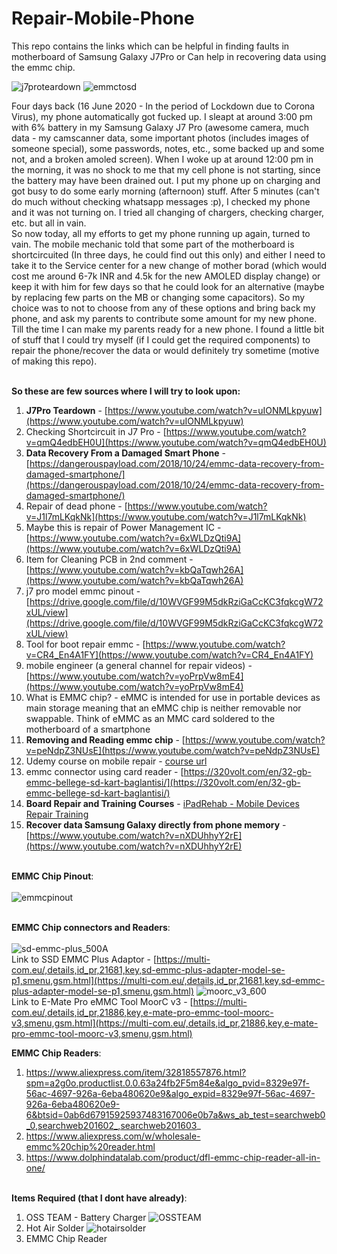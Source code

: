 # Repair-Mobile-Phone
This repo contains the links which can be helpful in finding faults in motherboard of Samsung Galaxy J7Pro or Can help in recovering data using the emmc chip. <br>

![j7proteardown](j7proteardown.jpg)
![emmctosd](emmctosd.jpg)

Four days back (16 June 2020 - In the period of Lockdown due to Corona Virus), my phone automatically got fucked up. I sleapt at around 3:00 pm with 6% battery in my Samsung Galaxy J7 Pro (awesome camera, much data - my camscanner data, some important photos (includes images of someone special), some passwords, notes, etc., some backed up and some not, and a broken amoled screen). When I woke up at around 12:00 pm in the morning, it was no shock to me that my cell phone is not starting, since the battery may have been drained out. I put my phone up on charging and got busy to do some early morning (afternoon) stuff. After 5 minutes (can't do much without checking whatsapp messages :p), I checked my phone and it was not turning on. I tried all changing of chargers, checking charger, etc. but all in vain.<br>
So now today, all my efforts to get my phone running up again, turned to vain. The mobile mechanic told that some part of the motherboard is shortcircuited (In three days, he could find out this only) and either I need to take it to the Service center for a new change of mother borad (which would cost me around 6-7k INR and 4.5k for the new AMOLED display change) or keep it with him for few days so that he could look for an alternative (maybe by replacing few parts on the MB or changing some capacitors). So my choice was to not to choose from any of these options and bring back my phone, and ask my parents to contribute some amount for my new phone. <br>
Till the time I can make my parents ready for a new phone. I found a little bit of stuff that I could try myself (if I could get the required components) to repair the phone/recover the data or would definitely try sometime (motive of making this repo). <br> <br>

**So these are few sources where I will try to look upon:** <br>
1. **J7Pro Teardown** - [https://www.youtube.com/watch?v=uIONMLkpyuw](https://www.youtube.com/watch?v=uIONMLkpyuw)
2. Checking Shortcircuit in J7 Pro - [https://www.youtube.com/watch?v=qmQ4edbEH0U](https://www.youtube.com/watch?v=qmQ4edbEH0U)
3. **Data Recovery From a Damaged Smart Phone** - [https://dangerouspayload.com/2018/10/24/emmc-data-recovery-from-damaged-smartphone/](https://dangerouspayload.com/2018/10/24/emmc-data-recovery-from-damaged-smartphone/)
4. Repair of dead phone - [https://www.youtube.com/watch?v=J1l7mLKqkNk](https://www.youtube.com/watch?v=J1l7mLKqkNk)
5. Maybe this is repair of Power Management IC - [https://www.youtube.com/watch?v=6xWLDzQti9A](https://www.youtube.com/watch?v=6xWLDzQti9A)
6. Item for Cleaning PCB in 2nd comment - [https://www.youtube.com/watch?v=kbQaTqwh26A](https://www.youtube.com/watch?v=kbQaTqwh26A)
7. j7 pro model emmc pinout - [https://drive.google.com/file/d/10WVGF99M5dkRziGaCcKC3fqkcgW72xUL/view](https://drive.google.com/file/d/10WVGF99M5dkRziGaCcKC3fqkcgW72xUL/view)
8. Tool for boot repair emmc - [https://www.youtube.com/watch?v=CR4_En4A1FY](https://www.youtube.com/watch?v=CR4_En4A1FY)
9. mobile engineer (a general channel for repair videos) - [https://www.youtube.com/watch?v=yoPrpVw8mE4](https://www.youtube.com/watch?v=yoPrpVw8mE4)
10. What is EMMC chip? - eMMC is intended for use in portable devices as main storage meaning that an eMMC chip is neither removable nor swappable. Think of eMMC as an MMC card soldered to the motherboard of a smartphone
11. **Removing and Reading emmc chip** - [https://www.youtube.com/watch?v=peNdpZ3NUsE](https://www.youtube.com/watch?v=peNdpZ3NUsE)
12. Udemy course on mobile repair - [course url](https://www.udemy.com/course/cell-phone-repair-samsung-captivate-infuse-skyrocket/?gclid=CjwKCAjwxLH3BRApEiwAqX9arQv8MsHe8kl0-42wyrN-0iTtpaO4wUqHVH6EyFsCDDkm-kL7M7gdzBoC9koQAvD_BwE&matchtype=e&utm_campaign=LongTail_la.EN_cc.INDIA&utm_content=deal4584&utm_medium=udemyads&utm_source=adwords&utm_term=_._ag_80573525473_._ad_387397585801_._kw_cell+phone+repair+class_._de_c_._dm__._pl__._ti_kwd-824631651298_._li_1007823_._pd__._)
13. emmc connector using card reader - [https://320volt.com/en/32-gb-emmc-bellege-sd-kart-baglantisi/](https://320volt.com/en/32-gb-emmc-bellege-sd-kart-baglantisi/)
14. **Board Repair and Training Courses** - [iPadRehab  - Mobile Devices Repair Training](https://www.ipadrehab.com/index.cfm?Page=Practical-Board-Repair-School)
15. **Recover data Samsung Galaxy directly from phone memory** - [https://www.youtube.com/watch?v=nXDUhhyY2rE](https://www.youtube.com/watch?v=nXDUhhyY2rE) <br> <br>

**EMMC Chip Pinout**: <br> <br>
![emmcpinout](emmcpinout.png) <br> <br>

**EMMC Chip connectors and Readers**: <br> <br>
![sd-emmc-plus_500A](sd-emmc-plus_500A.jpg) <br>
Link to SSD EMMC Plus Adaptor - [https://multi-com.eu/,details,id_pr,21681,key,sd-emmc-plus-adapter-model-se-p1,smenu,gsm.html](https://multi-com.eu/,details,id_pr,21681,key,sd-emmc-plus-adapter-model-se-p1,smenu,gsm.html)
![moorc_v3_600](moorc_v3_600.jpg) <br>
Link to E-Mate Pro eMMC Tool MoorC v3 - [https://multi-com.eu/,details,id_pr,21886,key,e-mate-pro-emmc-tool-moorc-v3,smenu,gsm.html](https://multi-com.eu/,details,id_pr,21886,key,e-mate-pro-emmc-tool-moorc-v3,smenu,gsm.html)



**EMMC Chip Readers**:<br>
1. https://www.aliexpress.com/item/32818557876.html?spm=a2g0o.productlist.0.0.63a24fb2F5m84e&algo_pvid=8329e97f-56ac-4697-926a-6eba480620e9&algo_expid=8329e97f-56ac-4697-926a-6eba480620e9-6&btsid=0ab6d67915925937483167006e0b7a&ws_ab_test=searchweb0_0,searchweb201602_,searchweb201603_
2. https://www.aliexpress.com/w/wholesale-emmc%20chip%20reader.html
3. https://www.dolphindatalab.com/product/dfl-emmc-chip-reader-all-in-one/ <br> <br>


**Items Required (that I dont have already)**: <br>
1. OSS TEAM - Battery Charger
![OSSTEAM](OSSTEAM.jpg)
2. Hot Air Solder
![hotairsolder](hotairsolder.jpg)
3. EMMC Chip Reader

